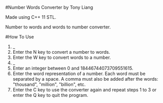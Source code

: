 #Number Words Converter by Tony Liang

Made using C++ 11 STL.

Number to words and words to number converter.

#How To Use

1. _
  1. Enter the N key to convert a number to words.
  2. Enter the W key to convert words to a number.
2. _
  1. Enter an integer between 0 and 18446744073709551615.
  2. Enter the word representation of a number. Each word must be separated by a space. A comma must also be added after the words: "thousand", "million", "billion", etc.
3. Enter the C key to use the converter again and repeat steps 1 to 3 or enter the Q key to quit the program.
